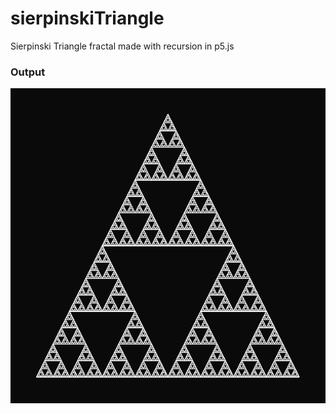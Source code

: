 # sierpinskiTriangle
Sierpinski Triangle fractal made with recursion in p5.js

### Output
![Output](https://github.com/fabiooo4/sierpinskiTriangle/blob/main/output.png?raw=true)
